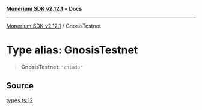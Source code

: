 [**Monerium SDK v2.12.1**](../README.md) • **Docs**

---

[Monerium SDK v2.12.1](../README.md) / GnosisTestnet

# Type alias: GnosisTestnet

> **GnosisTestnet**: `"chiado"`

## Source

[types.ts:12](https://github.com/monerium/js-monorepo/blob/510d89096a606a615f5ce0c00a69ec9c89563e68/packages/sdk/src/types.ts#L12)
